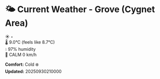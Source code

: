 # 🌤️ Current Weather - Grove (Cygnet Area)

☀️ **-**  
🌡️ 9.0°C (feels like 8.7°C)  
💧 97% humidity  
💨 CALM 0 km/h  

**Comfort:** Cold ❄️  
**Updated:** 20250930210000
